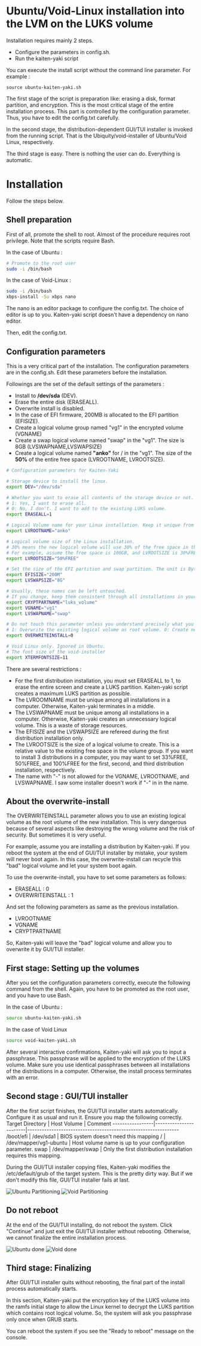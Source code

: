 # Ubuntu/Void-Linux installation into the LVM on the LUKS volume

Installation requires mainly 2 steps. 
 
- Configure the parameters in config.sh.
- Run the kaiten-yaki script

You can execute the install script without the command line parameter. For example :
```shell
source ubuntu-kaiten-yaki.sh
```
The first stage of the script is preparation like: erasing a disk, format partition, and encryption. This is the most critical stage of the entire installation process. This part is controlled by the configuration parameter. Thus, you have to edit the config.txt carefully. 

In the second stage, the distribution-dependent GUI/TUI installer is invoked from the running script. That is the Ubiquity/void-installer of Ubuntu/Void Linux, respectively. 

The third stage is easy. There is nothing the user can do. Everything is automatic. 
# Installation
Follow the steps below. 

## Shell preparation
First of all, promote the shell to root. Almost of the procedure requires root privilege. Note that the scripts require Bash. 

In the case of Ubuntu :
```bash
# Promote to the root user
sudo -i /bin/bash
```
In the case of Void-Linux : 
```bash
sudo -i /bin/bash
xbps-install -Su xbps nano
```
The nano is an editor package to configure the config.txt. The choice of editor is up to you. Kaiten-yaki script doesn't have a dependency on nano editor.

Then, edit the config.txt. 

## Configuration parameters
This is a very critical part of the installation. The configuration parameters are in the config.sh. Edit these parameters before the installation. 

Followings are the set of the default settings of the parameters : 
- Install to  **/dev/sda** (DEV).
- Erase the entire disk (ERASEALL).
- Overwrite install is disabled.
- In the case of EFI firmware, 200MB is allocated to the EFI partition (EFISIZE).
- Create a logical volume group named "vg1" in the encrypted volume (VGNAME)
- Create a swap logical volume named "swap" in the "vg1". The size is 8GB (LVSWAPNAME,LVSWAPSIZE)
- Create a logical volume named **"anko"** for / in the "vg1". The size of the **50%** of the entire free space (LVROOTNAME, LVROOTSIZE).

```bash
# Configuration parameters for Kaiten-Yaki 

# Storage device to install the linux.  
export DEV="/dev/sda"

# Whether you want to erase all contents of the storage device or not.
# 1: Yes, I want to erase all.
# 0: No, I don't. I want to add to the existing LUKS volume. 
export ERASEALL=1

# Logical Volume name for your Linux installation. Keep it unique from other distributions.
export LVROOTNAME="anko"

# Logical volume size of the Linux installation.
# 30% means the new logical volume will use 30% of the free space in the LVM volume group.
# For example, assume the free space is 100GB, and LVROOTSIZE is 30%FREE. The script will create a 30GB logical volume.  
export LVROOTSIZE="50%FREE"

# Set the size of the EFI partition and swap partition. The unit is Byte. you can use M, G... notation.
export EFISIZE="200M"
export LVSWAPSIZE="8G"

# Usually, these names can be left untouched. 
# If you change, keep them consistent through all installations in your system.
export CRYPTPARTNAME="luks_volume"
export VGNAME="vg1"
export LVSWAPNAME="swap"

# Do not touch this parameter unless you understand precisely what you are doing.
# 1: Overwrite the existing logical volume as root volume. 0: Create new logical volume as root volume. 
export OVERWRITEINSTALL=0

# Void Linux only. Ignored in Ubuntu.
# The font size of the void-installer
export XTERMFONTSIZE=11
```

There are several restrictions : 
- For the first distribution installation, you must set ERASEALL to 1, to erase the entire screen and create a LUKS partition. Kaiten-yaki script creates a maximum LUKS partition as possible. 
- The LVROOMNAME must be unique among all installations in a computer. Otherwise, Kaiten-yaki terminates in a middle. 
- The LVSWAPNAME must be unique among all installations in a computer. Otherwise, Kaiten-yaki creates an unnecessary logical volume. This is a waste of storage resources. 
- The EFISIZE and the LVSWAPSIZE are refereed during the first distribution installation only. 
- The LVROOTSIZE is the size of a logical volume to create. This is a relative value to the existing free space in the volume group. If you want to install 3 distributions in a computer, you may want to set 33%FREE, 50%FREE, and 100%FREE for the first, second, and third distribution installation, respectively. 
- The name with "-" is not allowed for the VGNAME, LVROOTNAME, and LVSWAPNAME. I saw some installer doesn't work if "-" in in the name. 
## About the overwrite-install
The OVERWRITEINSTALL parameter allows you to use an existing logical volume as the root volume of the new installation.
This is very dangerous because of several aspects like destroying the wrong volume and the risk of security. But sometimes it is
very useful. 

For example, assume you are installing a distribution by Kaiten-yaki. If you reboot the system at the end of GUI/TUI installer by mistake, your system will never boot again. 
In this case, the overwrite-install can recycle this "bad" logical volume and let your system boot again. 

To use the overwrite-install, you have to set some parameters as follows: 
- ERASEALL : 0
- OVERWRITEINSTALL : 1

And set the following parameters as same as the previous installation. 
- LVROOTNAME
- VGNAME
- CRYPTPARTNAME

So, Kaiten-yaki will leave the "bad" logical volume and allow you to overwrite it by GUI/TUI installer. 
## First stage: Setting up the volumes
After you set the configuration parameters correctly, execute the following command from the shell. Again, you have to be promoted as the root user, and you have to use Bash.  

In the case of Ubuntu :
```bash
source ubuntu-kaiten-yaki.sh
```

In the case of Void Linux
```bash
source void-kaiten-yaki.sh
```
After several interactive confirmations, Kaiten-yaki will ask you to input a passphrase. This passphrase will be applied to the encryption of the LUKS volume. Make sure you use identical passphrases between all installations of the distributions in a computer. Otherwise, the install process terminates with an error.  

## Second stage : GUI/TUI installer
After the first script finishes, the GUI/TUI installer starts automatically. Configure it as usual and run it. Ensure you map the following correctly.
Target Directory | Host Volume            | Comment
-----------------|------------------------|---------------------------------------------------------------
/boot/efi        | /dev/sda1              | BIOS system doesn't need this mapping
/                | /dev/mapper/vg1-ubuntu | Host volume name is up to your configuration parameter.
swap             | /dev/mapper/swap       | Only the first distribution installation requires this mapping.

During the GUI/TUI installer copying files, Kaiten-yaki modifies the /etc/default/grub of the target system. This is the pretty dirty way. But if we don't modify this file, GUI/TUI installer fails at last. 

![Ubuntu Partitioning](image/ubuntu_partitioning.png)
![Void Partitioning](image/void_partitioning.png)

## Do not reboot
At the end of the GUI/TUI installing, do not reboot the system. Click "Continue" and just exit the GUI/TUI installer without rebooting. Otherwise, we cannot finalize the entire installation process. 

![Ubuntu done](image/ubuntu_done.png)
![Void done](image/void_done.png)

## Third stage: Finalizing
After GUI/TUI installer quits without rebooting, the final part of the install process automatically starts. 

In this section, Kaiten-yaki put the encryption key of the LUKS volume into the ramfs initial stage to allow the Linux kernel to decrypt the LUKS partition which contains root logical volume. So, the system will ask you passphrase only once when GRUB starts. 

You can reboot the system if you see the "Ready to reboot" message on the console. 

